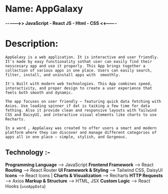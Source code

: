 # Name: AppGalaxy

#### ----->> JavaScript - React JS - Html - CSS  <<---- ####

# Description:

    AppGalaxy is a web application. It is interactive and user friendly. It's made by easy functionality sothat user can easily find their nesscesary app and use it properly. This App brings together a collection of various apps in one place. Users can easily search, filter, install, and uninstall apps with  smoothly.

    It's Built with modern web technologies. This App combines speed, interactivity, and proper design to create a user experience that feels both smooth and dynamic.

    The app focuses on user friendly — featuring quick data fetching with Axios. Use loading spinner if dat is taiking a few time for data fething. Also it provide clean and responsive layouts with Tailwind CSS and DaisyUI, and interactive visual elements like charts to use Recharts.

    In a word , AppGalaxy was created to offer users a smart and modern platform where they can discover and manage different categories of apps all in one place — simple, stylish, and Gorgeous.

## Technology :-

**Programming Language** --> JavaScript
**Frontend Framework** --> React
**Routing** --> React Router
**UI Framework & Styling** --> Tailwind CSS, DaisyUI
**Icons** --> React Icons |
**Charts & Visualization** --> Recharts
**HTTP Requests** --> Axios
**Markup & Structure** --> HTML, JSX
**Custom Logic** --> React Hooks (`useAppData`)
